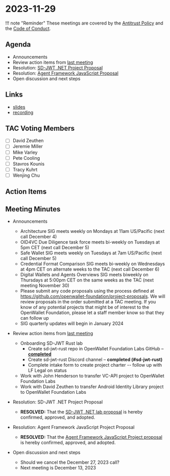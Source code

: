 # 2023-11-29

!!! note "Reminder"
    These meetings are covered by the [Antitrust Policy](../../governance/antitrust.md) and the [Code of Conduct](../../governance/code-of-conduct.md).

## Agenda
- Announcements
- Review action items from [last meeting](https://tac.openwallet.foundation/meetings/2023/2023-11-15/#action-items)
- Resolution: [SD-JWT .NET Project Proposal](https://github.com/openwallet-foundation/project-proposals/pull/24)
- Resolution: [Agent Framework JavaScript Proposal](https://github.com/openwallet-foundation/project-proposals/pull/26)
- Open discussion and next steps

## Links
- [slides](https://docs.google.com/presentation/d/1ZduEI6pL7MvUsRbQ7IozIsDCECbTAplHVCi_WwdUuiE/edit?usp=sharing)
- [recording]()

## TAC Voting Members

- [ ] David Zeuthen
- [ ] Jeremie Miller
- [ ] Mike Varley
- [ ] Pete Cooling
- [ ] Stavros Kounis
- [ ] Tracy Kuhrt
- [ ] Wenjing Chu

## Action Items

## Meeting Minutes
- Announcements
    - Architecture SIG  meets weekly on Mondays at 11am US/Pacific (next call December 4)
    - OID4VC Due Diligence task force meets bi-weekly on Tuesdays at 5pm CET (next call December 5)
    - Safe Wallet SIG meets weekly on Tuesdays at 7am US/Pacific (next call December 5)
    - Credential Format Comparison SIG meets bi-weekly on Wednesdays at 4pm CET on alternate weeks to the TAC (next call December 6)
    - Digital Wallets and Agents Overviews SIG meets biweekly on Thursdays at 5:00pm CET on the same weeks as the TAC (next meeting November 30)
    - Please submit any code proposals using the process defined at https://github.com/openwallet-foundation/project-proposals. We will review proposals in the order submitted at a TAC meeting. If you know of any potential projects that might be of interest to the OpenWallet Foundation, please let a staff member know so that they can follow up
    - SIG quarterly updates will begin in January 2024

- Review action items from [last meeting](./2023-11-15.md#action-items)
    - Onboarding SD-JWT Rust lab
        - Create sd-jwt-rust repo in OpenWallet Foundation Labs GitHub – **[completed](https://github.com/openwallet-foundation-labs/sd-jwt-rust)**
        - Create sd-jwt-rust Discord channel – **completed (#sd-jwt-rust)**
        - Complete intake form to create project charter -- follow up with LF Legal on status
    - Work with John Henderson to transfer VC-API project to OpenWallet Foundation Labs
    - Work with David Zeuthen to transfer Android Identity Library project to OpenWallet Foundation Labs


- Resolution: SD-JWT .NET Project Proposal
    - **RESOLVED:** That the [SD-JWT .NET lab proposal](https://github.com/openwallet-foundation/project-proposals/pull/24) is hereby confirmed, approved, and adopted.

- Resolution: Agent Framework JavaScript Project Proposal
    - **RESOLVED:** That the [Agent Framework JavaScript Project proposal](https://github.com/openwallet-foundation/project-proposals/pull/26) is hereby confirmed, approved, and adopted.

- Open discussion and next steps
    - Should we cancel the December 27, 2023 call?
    - Next meeting is December 13, 2023
